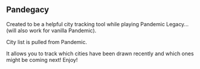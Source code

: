 ## Pandegacy

Created to be a helpful city tracking tool while playing Pandemic Legacy... (will also work for vanilla Pandemic).

City list is pulled from Pandemic.

It allows you to track which cities have been drawn recently and which ones might be coming next! Enjoy!

